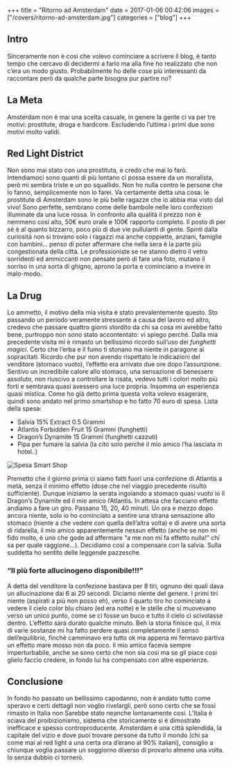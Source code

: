 +++
title = "Ritorno ad Amsterdam"
date = 2017-01-06 00:42:06
images = ["/covers/ritorno-ad-amsterdam.jpg"]
categories =  ["blog"]
+++


## Intro
Sinceramente non è cosi che volevo cominciare a scrivere il blog, è tanto tempo che cercavo di decidermi a farlo ma alla fine ho realizzato che non c’era un modo giusto. Probabilmente ho delle cose più interessanti da raccontare però da qualche parte bisogna pur partire no?

## La Meta
Amsterdam non è mai una scelta casuale, in genere la gente ci va per tre motivi: prostitute, droga e hardcore. Escludendo l’ultima i primi due sono motivi molto validi.

## Red Light District
Non sono mai stato con una prostituta, e credo che mai lo farò. Intendiamoci sono quanti di più lontano ci possa essere da un moralista, però mi sembra triste e un po squallido. Non ho nulla contro le persone che lo fanno, semplicemente non lo farei. 
Va certamente detta una cosa: le prostitute di Amsterdam sono le più belle ragazze che io abbia mai visto dal vivo! Sono perfette, sembrano come delle bambole nelle loro confezioni illuminate da una luce rossa. In confronto alla qualità il prezzo non è nemmeno cosi alto, 50€ euro orale e 100€ rapporto completo.
Il posto di per sé è al quanto bizzarro, poco più di due vie pullulanti di gente. Spinti dalla curiosità non si trovano solo i ragazzi ma anche coppiette, anziani, famiglie con bambini… penso di poter affermare che nella sera è la parte più congestionata della città. Le professioniste  se ne stanno dietro il vetro sorridenti ed ammiccanti non pensate però di fare una foto, mutano il sorriso in una sorta di ghigno, aprono la porta e cominciano a inveire in malo-modo.

## La Drug
Lo ammetto, il motivo della mia visita è stato prevalentemente questo. Sto passando un periodo veramente stressante a causa del lavoro ed altro, credevo che passare quattro giorni stordito da chi sa cosa mi avrebbe fatto bene, purtroppo non sono stato accontentato: vi spiego perché.
Dalla mia precedente visita mi è rimasto un bellissimo ricordo sull’uso dei *funghetti magici*. Certo che l’erba e il fumo ti stonano ma niente in paragone ai sopracitati. Ricordo che pur non avendo rispettato le indicazioni del venditore (stomaco vuoto), l’effetto era arrivato due ore dopo l’assunzione. Sentivo un incredibile calore allo stomaco, una sensazione di benessere assoluto, non riuscivo a controllare la risata, vedevo tutti i colori molto più forti e sembrava quasi avessero una luce propria. Insomma un esperienza quasi mistica.
Come ho già detto prima questa volta volevo esagerare, quindi sono andato nel primo smartshop e ho fatto 70 euro di spesa.
Lista della spesa:
* Salvia 15% Extract 0.5 Grammi
* Atlantis Forbidden Fruit 15 Grammi (funghetti)
* Dragon’s Dynamite 15 Grammi (funghetti cazzuti)
* Pipa per fumare la salvia (la cito solo perché il mio amico l’ha lasciata in hotel..)


![Spesa Smart Shop](/posts/img/spesa-smartshop.jpg)

Premetto che il giorno prima ci siamo fatti fuori una confezione di Atlantis a metà, senza il minimo effetto (dose che nel viaggio precedente risultò sufficiente).
Dunque iniziamo la serata ingoiando a stomaco quasi vuoto io il Dragon’s Dynamite ed il mio amico l’Atlantis. In attesa che facciano effetto andiamo a fare un giro.
Passano 15, 20, 40 minuti. Un ora e mezzo dopo ancora niente, solo io ho cominciato a sentire una strana sensazione allo stomaco (niente a che vedere con quella dell’altra volta) e di avere una sorta di ridarella, il mio amico apparentemente nessun effetto (anche se non mi fido molto, è uno che gode ad affermare “a me non mi fa effetto nulla!” chi sa per quale raggione…).
Decidiamo cosi a compensare con la salvia. Sulla suddetta ho sentito delle leggende pazzesche.

### “Il più forte allucinogeno disponibile!!!”
A detta del venditore la confezione bastava per 8 tiri, ognuno dei quali dava un allucinazione dai 6 ai 20 secondi. Diciamo niente del genere. I primi tiri niente (aspirati a più non posso eh), verso il quarto tiro ho cominciato a vedere il cielo color blu chiaro (ed era notte) e le stelle che si muovevano verso un unico punto, come se ci fosse un buco e tutto il cielo ci scivolasse dentro. L’effetto sarà durato qualche minuto.
Beh la storia finisce qui, il mix di varie sostanze mi ha fatto perdere quasi completamente il senso dell’equilibrio, finché camminavo era tutto ok ma appena mi fermavo partiva un effetto mare mosso non da poco. Il mio amico faceva sempre imperturbabile, anche se sono certo che non sia cosi ma se gli piace cosi glielo faccio credere, in fondo lui ha compensato con altre esperienze.

## Conclusione
In fondo ho passato un bellissimo capodanno, non è andato tutto come speravo e certi dettagli non voglio rivelargli, però sono certo che se fossi rimasto in Italia non Sarebbe stato neanche lontanamente cosi. L’Italia è sciava del proibizionismo, sistema che storicamente si è dimostrato inefficace e spesso controproducente.
Amsterdam è una città splendida, la capitale del vizio e dove puoi trovare persone da tutto il mondo (chi sa come mai al red light a una certa ora d’erano al 90% italiani), consiglio a chiunque voglia passare un soggiorno diverso di provarlo almeno una volta. Io senza dubbio ci tornerò.